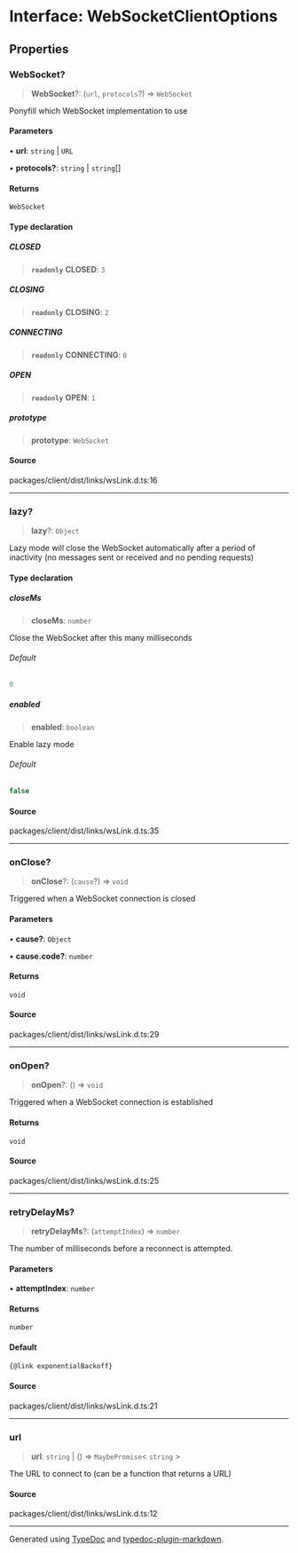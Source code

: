 # Interface: WebSocketClientOptions

## Properties

### WebSocket?

> **WebSocket**?: (`url`, `protocols`?) => `WebSocket`

Ponyfill which WebSocket implementation to use

#### Parameters

• **url**: `string` \| `URL`

• **protocols?**: `string` \| `string`[]

#### Returns

`WebSocket`

#### Type declaration

##### CLOSED

> **`readonly`** **CLOSED**: `3`

##### CLOSING

> **`readonly`** **CLOSING**: `2`

##### CONNECTING

> **`readonly`** **CONNECTING**: `0`

##### OPEN

> **`readonly`** **OPEN**: `1`

##### prototype

> **prototype**: `WebSocket`

#### Source

packages/client/dist/links/wsLink.d.ts:16

***

### lazy?

> **lazy**?: `Object`

Lazy mode will close the WebSocket automatically after a period of inactivity (no messages sent or received and no pending requests)

#### Type declaration

##### closeMs

> **closeMs**: `number`

Close the WebSocket after this many milliseconds

###### Default

```ts
0
```

##### enabled

> **enabled**: `boolean`

Enable lazy mode

###### Default

```ts
false
```

#### Source

packages/client/dist/links/wsLink.d.ts:35

***

### onClose?

> **onClose**?: (`cause`?) => `void`

Triggered when a WebSocket connection is closed

#### Parameters

• **cause?**: `Object`

• **cause\.code?**: `number`

#### Returns

`void`

#### Source

packages/client/dist/links/wsLink.d.ts:29

***

### onOpen?

> **onOpen**?: () => `void`

Triggered when a WebSocket connection is established

#### Returns

`void`

#### Source

packages/client/dist/links/wsLink.d.ts:25

***

### retryDelayMs?

> **retryDelayMs**?: (`attemptIndex`) => `number`

The number of milliseconds before a reconnect is attempted.

#### Parameters

• **attemptIndex**: `number`

#### Returns

`number`

#### Default

```ts
{@link exponentialBackoff}
```

#### Source

packages/client/dist/links/wsLink.d.ts:21

***

### url

> **url**: `string` \| () => `MaybePromise`\< `string` \>

The URL to connect to (can be a function that returns a URL)

#### Source

packages/client/dist/links/wsLink.d.ts:12

***

Generated using [TypeDoc](https://typedoc.org) and [typedoc-plugin-markdown](https://typedoc-plugin-markdown.org).
